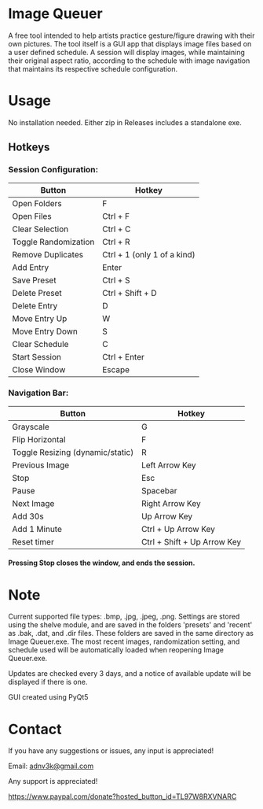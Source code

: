 # Image Queuer
A free tool intended to help artists practice gesture/figure drawing with their own pictures. The tool itself is a GUI app that displays image files based on a user defined schedule. A session will display images, while maintaining their original aspect ratio, according to the schedule with image navigation that maintains its respective schedule configuration. 

# Usage
No installation needed. Either zip in Releases includes a standalone exe. 

## Hotkeys
### Session Configuration:
Button | Hotkey
------------ | -------------
Open Folders | F
Open Files | Ctrl + F
Clear Selection | Ctrl + C
Toggle Randomization | Ctrl + R
Remove Duplicates | Ctrl + 1 (only 1 of a kind)
Add Entry | Enter
Save Preset | Ctrl + S
Delete Preset | Ctrl + Shift + D
Delete Entry | D
Move Entry Up | W
Move Entry Down | S
Clear Schedule | C
Start Session | Ctrl + Enter
Close Window | Escape

### Navigation Bar: 
Button | Hotkey
------------ | -------------
Grayscale | G
Flip Horizontal | F
Toggle Resizing (dynamic/static) | R
Previous Image | Left Arrow Key
Stop | Esc 
Pause | Spacebar
Next Image | Right Arrow Key
Add 30s | Up Arrow Key
Add 1 Minute | Ctrl + Up Arrow Key
Reset timer | Ctrl + Shift + Up Arrow Key
#### Pressing Stop closes the window, and ends the session.

# Note
Current supported file types: .bmp, .jpg, .jpeg, .png. Settings are stored using the shelve module, and are saved in the folders 'presets' and 'recent' as .bak, .dat, and .dir files. These folders are saved in the same directory as Image Queuer.exe. The most recent images, randomization setting, and schedule used will be automatically loaded when reopening Image Queuer.exe. 

Updates are checked every 3 days, and a notice of available update will be displayed if there is one.

GUI created using PyQt5

# Contact
If you have any suggestions or issues, any input is appreciated!

Email: adnv3k@gmail.com

Any support is appreciated!

https://www.paypal.com/donate?hosted_button_id=TL97W8RXVNARC
